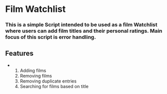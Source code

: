 # Film Watchlist

### This is a simple Script intended to be used as a film Watchlist where users can add film titles and their personal ratings. Main focus of this script is error handling.

## Features
- 1. Adding films
  2. Removing films
  3. Removing duplicate entries
  4. Searching for films based on title 
